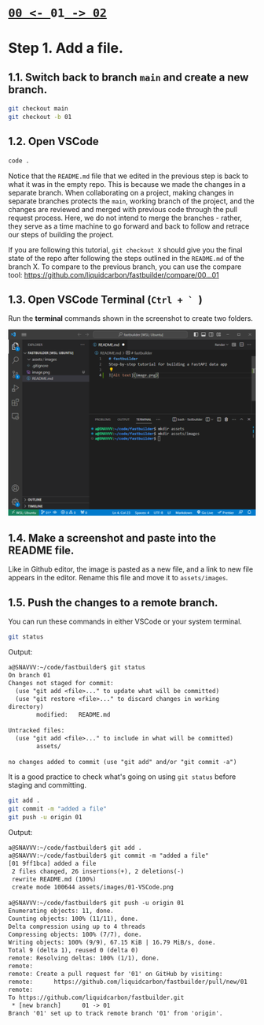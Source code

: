 # [`00 <- `](https://github.com/liquidcarbon/fastbuilder/tree/00)**`01`**[` -> 02`](https://github.com/liquidcarbon/fastbuilder/tree/02)

# Step 1.  Add a file.

## 1.1. Switch back to branch `main` and create a new branch.

```bash
git checkout main
git checkout -b 01
```

## 1.2. Open VSCode

```bash
code .
```

Notice that the `README.md` file that we edited in the previous step is back to what it was in the empty repo.  This is because we made the changes in a separate branch.  When collaborating on a project, making changes in separate branches protects the `main`, working branch of the project, and the changes are reviewed and merged with previous code through the pull request process.  Here, we do not intend to merge the branches - rather, they serve as a time machine to go forward and back to follow and retrace our steps of building the project.

If you are following this tutorial, `git checkout X` should give you the final state of the repo after following the steps outlined in the `README.md` of the branch X.  To compare to the previous branch, you can use the compare tool:
https://github.com/liquidcarbon/fastbuilder/compare/00...01

## 1.3. Open VSCode Terminal (```Ctrl + ` ```)

Run the **terminal** commands shown in the screenshot to create two folders.

![first file added to repo](assets/images/01-VSCode.png)

## 1.4. Make a screenshot and paste into the README file.

Like in Github editor, the image is pasted as a new file, and a link to new file appears in the editor.  Rename this file and move it to `assets/images`.

## 1.5. Push the changes to a remote branch.

You can run these commands in either VSCode or your system terminal.

```bash
git status
```

Output:
```
a@SNAVVV:~/code/fastbuilder$ git status
On branch 01
Changes not staged for commit:
  (use "git add <file>..." to update what will be committed)
  (use "git restore <file>..." to discard changes in working directory)
        modified:   README.md

Untracked files:
  (use "git add <file>..." to include in what will be committed)
        assets/

no changes added to commit (use "git add" and/or "git commit -a")
```

It is a good practice to check what's going on using `git status` before staging and committing.

```bash
git add .
git commit -m "added a file"
git push -u origin 01
```

Output:
```
a@SNAVVV:~/code/fastbuilder$ git add .
a@SNAVVV:~/code/fastbuilder$ git commit -m "added a file"
[01 9ff1bca] added a file
 2 files changed, 26 insertions(+), 2 deletions(-)
 rewrite README.md (100%)
 create mode 100644 assets/images/01-VSCode.png

a@SNAVVV:~/code/fastbuilder$ git push -u origin 01
Enumerating objects: 11, done.
Counting objects: 100% (11/11), done.
Delta compression using up to 4 threads
Compressing objects: 100% (7/7), done.
Writing objects: 100% (9/9), 67.15 KiB | 16.79 MiB/s, done.
Total 9 (delta 1), reused 0 (delta 0)
remote: Resolving deltas: 100% (1/1), done.
remote: 
remote: Create a pull request for '01' on GitHub by visiting:
remote:      https://github.com/liquidcarbon/fastbuilder/pull/new/01
remote: 
To https://github.com/liquidcarbon/fastbuilder.git
 * [new branch]      01 -> 01
Branch '01' set up to track remote branch '01' from 'origin'.
```
